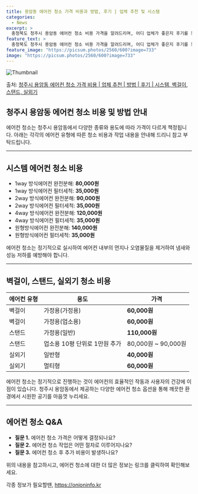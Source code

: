 ```yaml
---
title: 용암동 에어컨 청소 가격 비용과 방법, 후기 | 업체 추천 및 시스템
categories:
  - News
excerpt: >
  충청북도 청주시 용암동 에어컨 청소 비용 가격을 알려드리며, 어디 업체가 좋은지 후기를 통해 알아보겠습니다. 현재 글에서는 시스템, 벽걸이, 스탠드, 실외기 각각에 대해 청소 비용이 나와 있으니 참고하시면 되겠습니다. 에어컨 분해 청소 방법 보기 👈 클릭셀프 에어컨 청소 방법 보기👈 클릭청주시 용암동 에어컨 청소 비용시스템에어컨 방식클리닝방식금액1way 방식에어컨 완전분해80,000원1way 방식에어컨 필터세척35,000원2way 방식에어컨 완전분해90,000원2way 방식에어컨 필터세척35,000원4way 방식에어컨 완전분해120,000원4way 방식에어컨 필터세척35,000원원형방식에어컨 완전분해140,000원원형방식에어컨 필터세척35,000원에어컨 청소 견적 샘플 보기 👈 클릭에어컨 냄새의 원인에어..
feature_text: >
  충청북도 청주시 용암동 에어컨 청소 비용 가격을 알려드리며, 어디 업체가 좋은지 후기를 통해 알아보겠습니다. 현재 글에서는 시스템, 벽걸이, 스탠드, 실외기 각각에 대해 청소 비용이 나와 있으니 참고하시면 되겠습니다. 에어컨 분해 청소 방법 보기 👈 클릭셀프 에어컨 청소 방법 보기👈 클릭청주시 용암동 에어컨 청소 비용시스템에어컨 방식클리닝방식금액1way 방식에어컨 완전분해80,000원1way 방식에어컨 필터세척35,000원2way 방식에어컨 완전분해90,000원2way 방식에어컨 필터세척35,000원4way 방식에어컨 완전분해120,000원4way 방식에어컨 필터세척35,000원원형방식에어컨 완전분해140,000원원형방식에어컨 필터세척35,000원에어컨 청소 견적 샘플 보기 👈 클릭에어컨 냄새의 원인에어..
feature_image: "https://picsum.photos/2560/600?image=733"
image: "https://picsum.photos/2560/600?image=733"
---
```


![Thumbnail](https://img1.daumcdn.net/thumb/R800x0/?scode=mtistory2&fname=https%3A%2F%2Fblog.kakaocdn.net%2Fdn%2FdJNFNA%2FbtsHBeOXpLl%2FR77hHRgq5lgburjtza3pz1%2Fimg.webp)

<p>출처: <a href="https://onioninfo.kr/entry/%EC%B2%AD%EC%A3%BC%EC%8B%9C-%EC%9A%A9%EC%95%94%EB%8F%99-%EC%97%90%EC%96%B4%EC%BB%A8-%EC%B2%AD%EC%86%8C-%EA%B0%80%EA%B2%A9-%EB%B9%84%EC%9A%A9-%EC%97%85%EC%B2%B4-%EC%B6%94%EC%B2%9C-%EB%B0%A9%EB%B2%95-%ED%9B%84%EA%B8%B0-%EC%8B%9C%EC%8A%A4%ED%85%9C-%EB%B2%BD%EA%B1%B8%EC%9D%B4-%EC%8A%A4%ED%83%A0%EB%93%9C-%EC%8B%A4%EC%99%B8%EA%B8%B0" rel="dofollow">청주시 용암동 에어컨 청소 가격 비용 | 업체 추천 | 방법 | 후기 | 시스템, 벽걸이, 스탠드, 실외기</a> </p>

## 청주시 용암동 에어컨 청소 비용 및 방법 안내

에어컨 청소는 청주시 용암동에서 다양한 종류와 용도에 따라 가격이 다르게 책정됩니다. 아래는 각각의 에어컨 유형에 따른 청소 비용과 작업
내용을 안내해 드리니 참고 부탁드립니다.

* * *

## 시스템 에어컨 청소 비용

  * 1way 방식에어컨 완전분해: **80,000원**
  * 1way 방식에어컨 필터세척: **35,000원**
  * 2way 방식에어컨 완전분해: **90,000원**
  * 2way 방식에어컨 필터세척: **35,000원**
  * 4way 방식에어컨 완전분해: **120,000원**
  * 4way 방식에어컨 필터세척: **35,000원**
  * 원형방식에어컨 완전분해: **140,000원**
  * 원형방식에어컨 필터세척: **35,000원**

에어컨 청소는 정기적으로 실시하여 에어컨 내부의 먼지나 오염물질을 제거하여 냄새와 성능 저하를 예방해야 합니다.

* * *

## 벽걸이, 스탠드, 실외기 청소 비용

**에어컨 유형** | **용도** | **가격**  
---|---|---  
벽걸이 | 가정용(가정용) | **60,000원**  
벽걸이 | 가정용(업소용) | **60,000원**  
스탠드 | 가정용(일반) | **110,000원**  
스탠드 | 업소용 10평 단위로 1만원 추가 | 80,000원 ~ 90,000원  
실외기 | 일반형 | **40,000원**  
실외기 | 멀티형 | **60,000원**  
  
에어컨 청소는 정기적으로 진행하는 것이 에어컨의 효율적인 작동과 사용자의 건강에 이점이 있습니다. 청주시 용암동에서 제공하는 다양한 에어컨
청소 옵션을 통해 깨끗한 환경에서 시원한 공기를 마음껏 누리세요.

* * *

## 에어컨 청소 Q&A

  * **질문 1.** 에어컨 청소 가격은 어떻게 결정되나요?
  * **질문 2.** 에어컨 청소 작업은 어떤 절차로 이루어지나요?
  * **질문 3.** 에어컨 청소 후 추가 비용이 발생하나요?

위의 내용을 참고하시고, 에어컨 청소에 대한 더 많은 정보는 링크를 클릭하여 확인해보세요.



 

각종 정보가 필요할땐, <a href="https://onioninfo.kr" rel="dofollow">https://onioninfo.kr</a>


